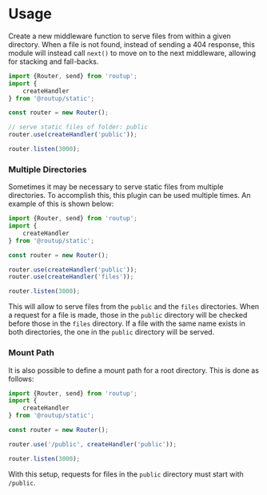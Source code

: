 # Usage
Create a new middleware function to serve files from within a given directory.
When a file is not found, instead of sending a 404 response, this module will instead call `next()`
to move on to the next middleware, allowing for stacking and fall-backs.

```typescript
import {Router, send} from 'routup';
import {
    createHandler
} from '@routup/static';

const router = new Router();

// serve static files of folder: public
router.use(createHandler('public'));

router.listen(3000);
```

### Multiple Directories

Sometimes it may be necessary to serve static files from multiple directories.
To accomplish this, this plugin can be used multiple times.
An example of this is shown below:

```typescript
import {Router, send} from 'routup';
import {
    createHandler
} from '@routup/static';

const router = new Router();

router.use(createHandler('public'));
router.use(createHandler('files'));

router.listen(3000);
```

This will allow to serve files from the `public` and the `files` directories.
When a request for a file is made, those in the `public` directory will be checked before those in the `files` directory.
If a file with the same name exists in both directories, the one in the `public` directory will be served.

### Mount Path

It is also possible to define a mount path for a root directory.
This is done as follows:

```typescript
import {Router, send} from 'routup';
import {
    createHandler
} from '@routup/static';

const router = new Router();

router.use('/public', createHandler('public'));

router.listen(3000);
```

With this setup, requests for files in the `public` directory must start with `/public`.

